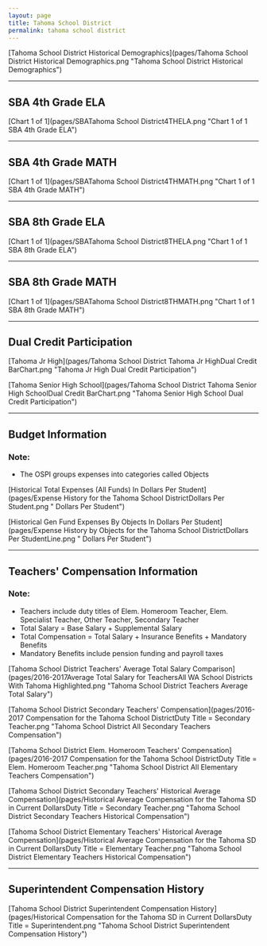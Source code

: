 ```yaml
---
layout: page
title: Tahoma School District
permalink: tahoma school district
---
```



[Tahoma School District Historical Demographics](pages/Tahoma School District Historical Demographics.png "Tahoma School District Historical Demographics")

___

## SBA 4th Grade ELA

[Chart 1 of 1](pages/SBATahoma School District4THELA.png "Chart 1 of 1 SBA 4th Grade ELA")


___

## SBA 4th Grade MATH

[Chart 1 of 1](pages/SBATahoma School District4THMATH.png "Chart 1 of 1 SBA 4th Grade MATH")


___

## SBA 8th Grade ELA

[Chart 1 of 1](pages/SBATahoma School District8THELA.png "Chart 1 of 1 SBA 8th Grade ELA")


___

## SBA 8th Grade MATH

[Chart 1 of 1](pages/SBATahoma School District8THMATH.png "Chart 1 of 1 SBA 8th Grade MATH")


___

## Dual Credit Participation

[Tahoma Jr High](pages/Tahoma School District Tahoma Jr HighDual Credit BarChart.png "Tahoma Jr High Dual Credit Participation")

[Tahoma Senior High School](pages/Tahoma School District Tahoma Senior High SchoolDual Credit BarChart.png "Tahoma Senior High School Dual Credit Participation")


___

## Budget Information
### Note:
- The OSPI groups expenses into categories called Objects

[Historical Total Expenses (All Funds) In Dollars Per Student](pages/Expense History for the Tahoma School DistrictDollars Per Student.png " Dollars Per Student")

[Historical Gen Fund Expenses By Objects In Dollars Per Student](pages/Expense History by Objects for the Tahoma School DistrictDollars Per StudentLine.png " Dollars Per Student")


___

## Teachers' Compensation Information
### Note:
- Teachers include duty titles of Elem. Homeroom Teacher, Elem. Specialist Teacher, Other Teacher, Secondary Teacher
- Total Salary = Base Salary + Supplemental Salary
- Total Compensation = Total Salary + Insurance Benefits + Mandatory Benefits
- Mandatory Benefits include pension funding and payroll taxes

[Tahoma School District Teachers' Average Total Salary Comparison](pages/2016-2017Average Total Salary for TeachersAll WA School Districts With Tahoma Highlighted.png "Tahoma School District Teachers Average Total Salary")

[Tahoma School District Secondary Teachers' Compensation](pages/2016-2017 Compensation for the Tahoma School DistrictDuty Title = Secondary Teacher.png "Tahoma School District All Secondary Teachers Compensation")

[Tahoma School District Elem. Homeroom Teachers' Compensation](pages/2016-2017 Compensation for the Tahoma School DistrictDuty Title = Elem. Homeroom Teacher.png "Tahoma School District All Elementary Teachers Compensation")

[Tahoma School District Secondary Teachers' Historical Average Compensation](pages/Historical Average Compensation for the Tahoma SD in Current DollarsDuty Title = Secondary Teacher.png "Tahoma School District Secondary Teachers Historical Compensation")

[Tahoma School District Elementary Teachers' Historical Average Compensation](pages/Historical Average Compensation for the Tahoma SD in Current DollarsDuty Title = Elementary Teacher.png "Tahoma School District Elementary Teachers Historical Compensation")


___

## Superintendent Compensation History

[Tahoma School District Superintendent Compensation History](pages/Historical Compensation for the Tahoma SD in Current DollarsDuty Title = Superintendent.png "Tahoma School District Superintendent Compensation History")

